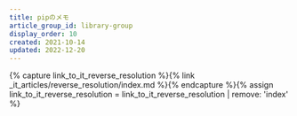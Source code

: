 ```yaml
---
title: pipのメモ
article_group_id: library-group
display_order: 10
created: 2021-10-14
updated: 2022-12-20
---
```

{% capture link_to_it_reverse_resolution %}{% link _it_articles/reverse_resolution/index.md %}{% endcapture %}{% assign link_to_it_reverse_resolution = link_to_it_reverse_resolution | remove: 'index' %}